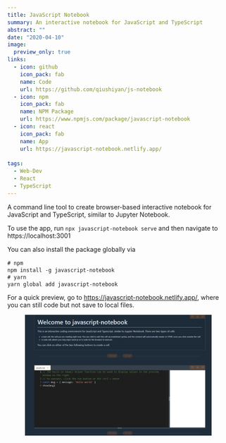 ```yaml
---
title: JavaScript Notebook
summary: An interactive notebook for JavaScript and TypeScript
abstract: ""
date: "2020-04-10"
image:
  preview_only: true
links:
  - icon: github
    icon_pack: fab
    name: Code
    url: https://github.com/qiushiyan/js-notebook
  - icon: npm
    icon_pack: fab
    name: NPM Package
    url: https://www.npmjs.com/package/javascript-notebook
  - icon: react
    icon_pack: fab
    name: App
    url: https://javascript-notebook.netlify.app/

tags:
  - Web-Dev
  - React
  - TypeScript
---
```


A command line tool to create browser-based interactive notebook for JavaScript and TypeScript, similar to Jupyter Notebook.

To use the app, run `npx javascript-notebook serve` and then navigate to https://localhost:3001

You can also install the package globally via

```
# npm
npm install -g javascript-notebook
# yarn
yarn global add javascript-notebook
```

For a quick preview, go to https://javascript-notebook.netlify.app/, where you can still code but not save to local files.

<figure>
  <img src = "featured.jpg" />
</figure>
